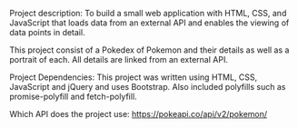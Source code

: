 Project description:
To build a small web application with HTML, CSS, and JavaScript that loads
data from an external API and enables the viewing of data points in detail.

This project consist of a Pokedex of Pokemon and their details as well as a portrait of each. All details are linked from an external API.


Project Dependencies: This project was written using HTML, CSS, JavaScript and jQuery and uses Bootstrap. Also included polyfills such as promise-polyfill and fetch-polyfill.


Which API does the project use: 
https://pokeapi.co/api/v2/pokemon/
